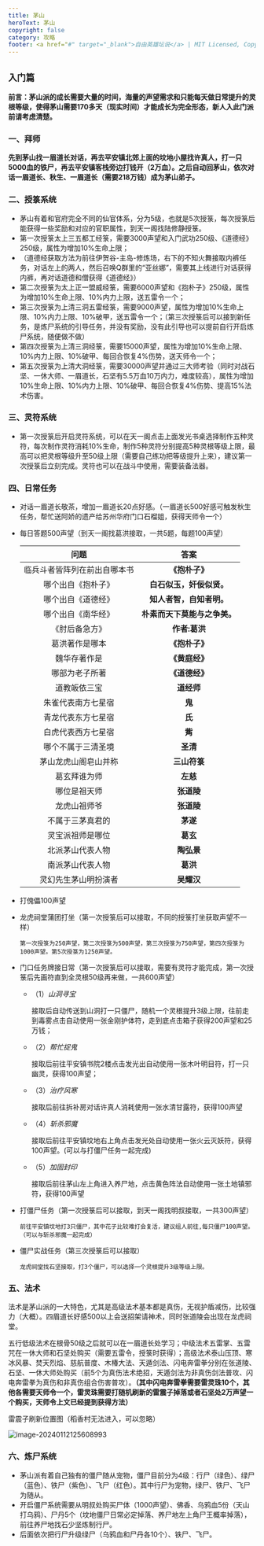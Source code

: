 ```yaml
---
title: 茅山
heroText: 茅山
copyright: false
category: 攻略
footer: <a href="#" target="_blank">自由英雄坛说</a> | MIT Licensed, Copyright © 2024-present lucky
---
```

## `入门篇`

​	**前言：茅山派的成长需要大量的时间，海量的声望需求和只能每天做日常提升的灵根等级，使得茅山需要170多天（现实时间）才能成长为完全形态，新人入此门派前请考虑清楚。**



### 一、拜师

​	**先到茅山找一眉道长对话，再去平安镇北郊上面的坟地小屋找许真人，打一只5000血的铁尸，再去平安镇客栈旁边打钱开（2万血）。之后自动回茅山，依次对话一眉道长、秋生、一眉道长（需要218万钱）成为茅山弟子。**



### 二、授箓系统

- 茅山有着和官府完全不同的仙官体系，分为5级，也就是5次授箓，每次授箓后能获得一些奖励和对应的官职属性，到天一阁找陆修静授箓。
- 第一次授箓太上三五都工经箓，需要3000声望和入门武功250级、《道德经》250级，属性为增加10%生命上限；
- （道德经获取方法为前往伊贺谷-主岛-修炼场，右下的不知火舞接取内裤任务，对话左上的两人，然后召唤Q群里的“亚丝娜”，需要其上线进行对话获得内裤，再对话道德和僧获得《道德经》）
- 第二次授箓为太上正一盟威经箓，需要6000声望和《抱朴子》250级，属性为增加10%生命上限、10%内力上限，送五雷令一个；
- 第三次授箓为上清三洞五雷经箓，需要9000声望，属性为增加10%生命上限、10%内力上限、10%破甲，送五雷令一个；（第三次授箓后可以接到新任务，是炼尸系统的引导任务，并没有奖励，没有此引导也可以提前自行开启炼尸系统，随便做不做）
- 第四次授箓为上清三洞经箓，需要15000声望，属性为增加10%生命上限、10%内力上限、10%破甲、每回合恢复4%伤势，送天师令一个；
- 第五次授箓为上清大洞经箓，需要30000声望并通过三大师考验（同时对战石坚、一休大师、一眉道长，石坚有5.5万血10万内力，难度较高），属性为增加10%生命上限、10%内力上限、10%破甲、每回合恢复4%伤势、提高15%法术伤害。



### 三、灵符系统

- 第一次授箓后开启灵符系统，可以在天一阁点击上面发光书桌选择制作五种灵符，每次制作灵符消耗10%生命，制作5种灵符分别提高5种灵根等级上限，最高可以把灵根等级升至50级上限（需要自己练功把等级提升上来），建议第一次授箓后立刻完成。灵符也可以在战斗中使用，需要装备法器。



### 四、日常任务

- 对话一眉道长敬茶，增加一眉道长20点好感。（一眉道长500好感可触发秋生任务，帮忙送阿娇的遗产给苏州华府门口石榴姐，获得天师令一个）

- 每日答题500声望（到天一阁找葛洪接取，一共5题，每题100声望）

  | 问题 | 答案 |
  | :----: | :----: |
  | 临兵斗者皆阵列在前出自哪本书 | __《抱朴子》__ |
  | 哪个出自《抱朴子》 | __白石似玉，奸佞似贤。__ |
  | 哪个出自《道德经》 | __知人者智，自知者明。__ |
  | 哪个出自《南华经》 | __朴素而天下莫能与之争美。__ |
  | 《肘后备急方》 | __作者:葛洪__ |
  | 葛洪著作是哪本 | __《抱朴子》__ |
  | 魏华存著作是 | __《黄庭经》__ |
  | 哪部为老子所著 | __《道德经》__ |
  | 道教皈依三宝 | __道经师__ |
  | 朱雀代表南方七星宿 | __鬼__ |
  | 青龙代表东方七星宿 | __氏__ |
  | 白虎代表西方七星宿 | __觜__ |
  | 哪个不属于三清圣境 | __圣清__ |
  | 茅山龙虎山阁皂山并称 | __三山符箓__ |
  | 葛玄拜谁为师 | __左慈__ |
  | 哪位是祖天师 | __张道陵__ |
  | 龙虎山祖师爷 | __张道陵__ |
  | 不属于三茅真君的 | __茅遂__ |
  | 灵宝派祖师是哪位 | __葛玄__ |
  | 北派茅山代表人物 | __陶弘景__ |
  | 南派茅山代表人物 | __葛洪__ |
  | 灵幻先生茅山明扮演者 | __吴耀汉__ |

- 打傀儡100声望

- 龙虎祠堂蒲团打坐（第一次授箓后可以接取，不同的授箓打坐获取声望不一样）

  `第一次授箓为250声望，第二次授箓为500声望，第三次授箓为750声望，第四次授箓为1000声望。第5次授箓为1250声望。`

- 门口任务牌接日常（第一次授箓后可以接取，需要有灵符才能完成，第一次授箓后先画符直到全灵根50级再来做，一共600声望）

  - （1）*山洞寻宝* 

    接取后自动传送到山洞打一只僵尸，随机一个灵根提升3级上限，往前走到毒雾点击自动使用一张金刚护体符，走到底点击箱子获得200声望和25万钱；

  - （2）*帮忙捉鬼*

    接取后前往平安镇书院2楼点击发光出自动使用一张木叶明目符，打一只幽灵，获得100声望；

  - （3）*治疗风寒*

    接取后前往拆补房对话许真人消耗使用一张水清甘露符，获得100声望

  - （4）*斩杀邪魔*

    接取后前往平安镇坟地右上角点击发光处自动使用一张火云灭妖符，获得100声望。(可以与打僵尸任务一起完成)

  - （5）*加固封印*

    接取后前往茅山左上角进入养尸地，点击黄色阵法自动使用一张土地镇邪符，获得100声望

- 打僵尸任务（第一次授箓后可以接取，到天一阁找明叔接取，一共300声望）

  `前往平安镇坟地打3只僵尸，其中花子比较难打会复活，建议组人前往,每只僵尸100声望。（可以与斩杀邪魔一起完成）`

- 僵尸实战任务（第三次授箓后可以接取）

  `龙虎祠堂找石坚接取，打3个僵尸，可以选择一个灵根提升3级等级上限。`



### 五、法术

​	法术是茅山派的一大特色，尤其是高级法术基本都是真伤，无视护盾减伤，比较强力（大概）。四眉道长好感500以上会送招架请神术，同时张道陵会出现在龙虎祠堂。

​	五行低级法术在根骨50级之后就可以在一眉道长处学习；中级法术五雷掌、五雷咒在一休大师和石坚处购买（需要五雷令，授箓时获得）；高级法术泰山压顶、寒冰风暴、焚天烈焰、慈航普度、木椿大法、天遁剑法、闪电奔雷拳分别在张道陵、石坚、一休大师处购买（前5个为真伤法术绝招，天遁剑法为非真伤剑法普攻、闪电奔雷拳为真伤和非真伤组合伤害普攻）。**（其中闪电奔雷拳需要雷灵珠10个，其他各需要天师令一个，雷灵珠需要打随机刷新的雷震子掉落或者石坚处2万声望一个购买，天师令上文已经提到获得方法）**

雷震子刷新位置图（稻香村无法进入，可以忽略）

![image-20240112125608993](https://luckydog-md.oss-cn-hangzhou.aliyuncs.com/typora/image-20240112125608993.png)



### 六、炼尸系统

- 茅山派有着自己独有的僵尸随从宠物，僵尸目前分为4级：行尸（绿色）、绿尸（蓝色）、铁尸（紫色）、飞尸（红色）。其中行尸为宠物，绿尸、铁尸、飞尸为随从。
- 开启僵尸系统需要从明叔处购买尸体（1000声望）、佛香、乌鸦血5份（天山打乌鸦）、尸丹5个（坟地僵尸日常必定掉落、养尸地左上角尸王概率掉落），前往养尸地找石少坚炼制行尸。
- 后面依次把行尸升级绿尸（乌鸦血和尸丹各10个）、铁尸、飞尸。
